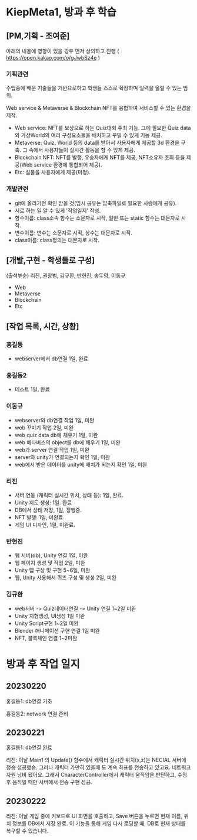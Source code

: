 # KiepMeta1, 방과 후 학습

## [PM,기획 - 조여준]
 
아래의 내용에 영향이 있을 경우 먼저 상의하고 진행
( https://open.kakao.com/o/gJwbSz4e )

### 기획관련
 수업중에 배운 기술들을 기반으로하고 학생들 스스로 확장하며 실력을 올릴 수 있는 범위.
 
 Web service & Metaverse & Blockchain NFT를 융합하여 서비스할 수 있는 환경을 제작.
- Web service: NFT를 보상으로 하는 Quiz대회 주최 기능. 그에 필요한 Quiz data와 가상World의 여러 구성요소들을 배치하고 꾸밀 수 있게 기능 제공.
- Metaverse: Quiz, World 등의 data를 받아서 사용자에게 제공할 3d 환경을 구축. 그 속에서 사용자들이 실시간 활동을 할 수 있게 제공.
- Blockchain NFT: NFT를 발행, 우승자에게 NFT를 제공, NFT소유자 조회 등을 제공(Web service 환경에 통합되어 제공).
- Etc: 실물을 사용자에게 제공(미정). 
 
 
### 개발관련
- git에 올리기전 확인 받을 것(임시 공유는 압축파일로 필요한 사람에게 공유).
- 서로 하는 일 알 수 있게 '작업일지' 작성.
- 함수이름: class소속 함수는 소문자로 시작, 일반 또는 static 함수는 대문자로 시작.
- 변수이름: 변수는 소문자로 시작, 상수는 대문자로 시작.
- class이름: class정의는 대문자로 시작.
 
## [개발,구현 - 학생들로 구성]
 (출석부순) 리진, 권창범, 김규환, 반현진, 송두영, 이동규
- Web
- Metaverse
- Blockchain
- Etc

## [작업 목록, 시간, 상황]
### 홍길동
- webserver에서 db연결 1일, 완료

### 홍길동2
- 테스트 1일, 완료

### 이동규
- webserver와 db연결 작업 1일, 미완
- web 꾸미기 작업 2일, 미완
- web quiz data db에 채우기 1일, 미완
- web 메타버스의 object를 db에 채우기 1일, 미완
- web과 server 연결 작업 1일, 미완
- server와 unity가 연결되는지 확인 1일, 미완
- web에서 받은 데이터를 unity에 배치가 되는지 확인 1일, 미완

### 리진
- 서버 연동 (캐릭터 실시간 위치, 상태 등): 1일, 완료.
- Unity 지도 생성: 1일. 완료
- DB에서 상태 저장, 1일, 징행중.
- NFT 발행: 1일, 미완료.
- 게임 UI 디자인, 1일, 미완료.

### 반현진
- 웹 서버(db), Unity 연결 1일, 미완
- 웹 페이지 생성 및 작업 2일, 미완
- Unity 맵 구상 및 구현 5~6일, 미완
- 웹, Unity 사용해서 퀴즈 구성 및 생성 2일, 미완

### 김규환
- web서버 -> Quiz데이터연결 -> Unity 연결 1~2일 미완
- Unity 지형생성, UI생성 1일 미완
- Unity Script구현 1~2일 미완
- Blender 애니메이션 구현 연결 1일 미완
- NFT, 블록체인 연결 1~2미완

# 방과 후 작업 일지

## 20230220
홍길동1: db연결 기초

홍길동2: network 연결 준비

## 20230221
홍길동1: db연결 완료

리진: 이날 Main1 의 Update() 함수에서 캐릭터 실시간 위치(x,z)는  NECIAL 서버에 정송 성공했슴.
   그러나 캐릭터 가만히 있을때 도 계속 촤표를 전송하고 있고요. 네트워크 자원 낭비 됐어요.
   그래서 CharacterController에서 캐릭터 움직임을 판단하고, 수정 후 움직일 때만 서버에서 전송 구현 성공. 

## 20230222
리진: 이날 게임 중에 키보드로 UI 화면을 호출하고, Save 버튼을 누르면 현재 이름, 위치 정보를 DB에서 저장 완료.
   이 기능을 통해 게임 다시 로딩할 때, DB로 현재 상태를 복구할 수 있습니다.
   

